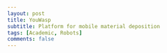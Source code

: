 ```yaml
---
layout: post
title: YouWasp
subtitle: Platform for mobile material deposition
tags: [Academic, Robots]
comments: false
---
```

